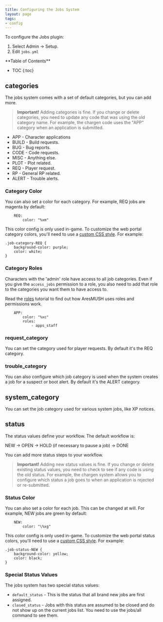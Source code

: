 ```yaml
---
title: Configuring the Jobs System
layout: page
tags:
- config
---
```


To configure the Jobs plugin:

1. Select Admin -> Setup.
2. Edit `jobs.yml`

<div id="inline_toc" markdown="1">
**Table of Contents**

* TOC
{:toc}
</div>

## categories

The jobs system comes with a set of default categories, but you can add more.

> **Important!** Adding categories is fine.  If you change or delete categories, you need to update any code that was using the old category name.  For example, the chargen code uses the "APP" category when an application is submitted.

* APP - Character applications
* BUILD - Build requests.
* BUG - Bug reports.
* CODE - Code requests.
* MISC - Anything else.
* PLOT - Plot related.
* REQ - Player request.
* RP - General RP related.
* ALERT - Trouble alerts.

### Category Color

You can also set a color for each category.  For example, REQ jobs are magenta by default:

        REQ:
            color: "%xm"

This color config is only used in-game.  To customize the web portal category colors, you'll need to use a [custom CSS style](https://aresmush.com/tutorials/config/website#custom-css-style).  For example:

    .job-category-REQ {
        background-color: purple;
        color: white;
    }

### Category Roles

Characters with the 'admin' role have access to all job categories.  Even if you give the `access_jobs` permission to a role, you also need to add that role to the categories you want them to have access to.

Read the [roles](/tutorials/manage/roles) tutorial to find out how AresMUSH uses roles and permissions work.

        APP:
            color: "%xc"
            roles: 
                - apps_staff

### request_category

You can set the category used for player requests.  By default it's the REQ category.

### trouble_category

You can also configure which job category is used when the system creates a job for a suspect or boot alert.  By default it's the ALERT category.

## system_category

You can set the job category used for various system jobs, like XP notices.

## status

The status values define your workflow.  The default workflow is:

NEW -> OPEN -> HOLD (if necessary to pause a job) -> DONE

You can add more status steps to your workflow.

> **Important!** Adding new status values is fine.  If you change or delete existing status values, you need to check to see if any code is using the old status.  For example, the chargen system allows you to configure which status a job goes to when an application is rejected or re-submitted.

### Status Color

You can also set a color for each job.  This can be changed at will.  For example, NEW jobs are green by default:

        NEW:
            color: "\%xg"

This color config is only used in-game.  To customize the web portal status colors, you'll need to use a [custom CSS style](https://aresmush.com/tutorials/config/website#custom-css-style).  For example:

    .job-status-NEW {
        background-color: yellow;
        color: black;
    }

### Special Status Values

The jobs system has two special status values: 

* `default_status` - This is the status that all brand new jobs are first assigned.
* `closed_status` - Jobs with this status are assumed to be closed and do not show up on the current jobs list.  You need to use the jobs/all command to see them.

